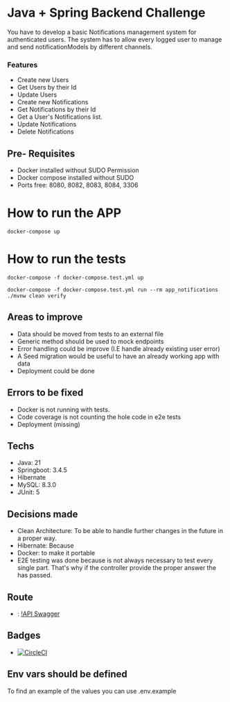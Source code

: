 # Java + Spring Backend Challenge

You have to develop a basic Notifications management system for authenticated users. 
The system has to allow every logged user to manage and send notificationModels by different channels. 

### Features 

- Create new Users 
- Get Users by their Id
- Update Users
- Create new Notifications
- Get Notifications by their Id
- Get a User's Notifications list. 
- Update Notifications 
- Delete Notifications

## Pre- Requisites

- Docker installed without SUDO Permission
- Docker compose installed without SUDO
- Ports free: 8080, 8082, 8083, 8084, 3306

# How to run the APP

```
docker-compose up

```

# How to run the tests

```
docker-compose -f docker-compose.test.yml up

docker-compose -f docker-compose.test.yml run --rm app_notifications ./mvnw clean verify

```

## Areas to improve

- Data should be moved from tests to an external file
- Generic method should be used to mock endpoints
- Error handling could be improve (I.E handle already existing user error)
- A Seed migration would be useful to have an already working app with data
- Deployment could be done

## Errors to be fixed 

- Docker is not running with tests.
- Code coverage is not counting the hole code in e2e tests
- Deployment (missing)

## Techs

- Java: 21
- Springboot: 3.4.5
- Hibernate
- MySQL: 8.3.0
- JUnit: 5

## Decisions made 

- Clean Architecture: To be able to handle further changes in the future in a proper way.
- Hibernate: Because 
- Docker: to make it portable
- E2E testing was done because is not always necessary to test every single part. That's why
if the controller provide the proper answer the has passed.

## Route

- : [!API Swagger](https://notifications-marianoamigo-c976dbe919cf.herokuapp.com//swagger-ui/index.html#/)

## Badges

- [![CircleCI](https://dl.circleci.com/status-badge/img/circleci/Wq8nEZd7atJLD5Qphnkt6z/PzRqUM7TwxxKuVXDRYDscz/tree/master.svg?style=svg)](https://dl.circleci.com/status-badge/redirect/circleci/Wq8nEZd7atJLD5Qphnkt6z/PzRqUM7TwxxKuVXDRYDscz/tree/master)

## Env vars should be defined 

To find an example of the values you can use .env.example
